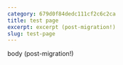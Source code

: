 ```yaml
---
category: 679d0f84dedc111cf2c6c2ca
title: test page
excerpt: excerpt (post-migration!)
slug: test-page
---
```


body (post-migration!)
